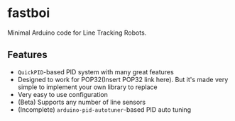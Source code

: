 # fastboi
Minimal Arduino code for Line Tracking Robots.
## Features
- `QuickPID`-based PID system with many great features
- Designed to work for POP32(Insert POP32 link here). But it's made very simple to implement your own library to replace
- Very easy to use configuration
- (Beta) Supports any number of line sensors
- (Incomplete) `arduino-pid-autotuner`-based PID auto tuning